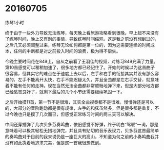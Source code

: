 # 20160705

练琴1小时

终于由于一些外力导致无法练琴，每天晚上看旅游攻略看到很晚，早上起不来没有了练琴时间，晚上又有别的事情，导致练琴时间缩短。这是我之前没有想到过的，之后几天必须调整过来，练琴无论如何都是第一位的，因为这需要连续的时间成本，任何的中断都是对之前投入时间的浪费，极为得不偿失。

今晚主要时间花在849上，自从之前看了王羽佳的视频，对练习849充满了力量。第10首感觉可以稍稍加速了，很多地方都已经记住了。开始的时候以为这首曲子很容易，但其实它的难点在于速度上去以后，左手和右手的衔接其实并没有那么容易的，左手不能离开太快，右手不能迟疑太久，并且全曲都是左右手交替，就意味着不能有任何的走神。现在当然无法全曲都非常顺畅地弹下来，但是大部分地方都已经感觉良好了，就剩下最后的几个小节还需要继续巩固一下。

之后开始摸11首，第一节不是很难，其实全曲视奏都不是很难，慢慢弹还是可以的，大部分的音阶跑动都是很有规律，左手的和弦虽然多，但是很多都是重复，不过今晚也只是摸了几次而已，但感觉正常练习时间的两三天可以解决。

中间还穿插弹了几次贝多芬奏鸣曲，依旧感觉不好弹，终于明白“驾驭”一词，那是意味着可以极其轻松无措地弹完，并且具有贴切的音乐表现力，贝多芬这首最简单的奏鸣曲对于目前的我来说仍是一座巨大的高山，不知道为何之前的小奏鸣曲我并没有如此执着地追求完美，但是这一首我很想做到。
